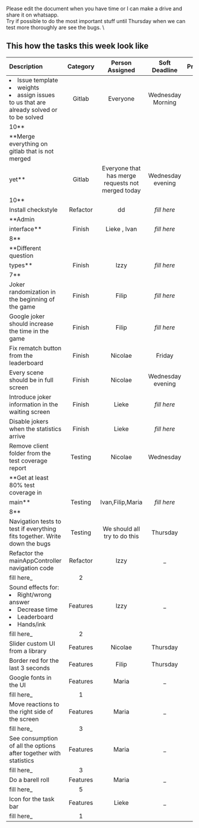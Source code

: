 Please edit the document when you have time or I can make a drive and share it on whatsapp. \
Try if possible to do the most important stuff until Thursday when we can test more thoroughly are see the bugs. \

## This how the tasks this week look like

| Description                                                                                                     | Category |                  Person Assigned                  |   Soft Deadline   | Priority |               
|:----------------------------------------------------------------------------------------------------------------|:--------:|:-------------------------------------------------:|:-----------------:|:--------:|
| <li>Issue template</li> <li>weights </li> <li>assign issues to us that are already solved or to be solved </li> |  Gitlab  |                     Everyone                      | Wednesday Morning |  **
10**  |
| **Merge everything on gitlab that is not merged
yet**                                                           |  Gitlab  | Everyone that has merge requests not merged today | Wednesday evening |  **
10**  |
| Install checkstyle                                                                                              | Refactor |                        dd                         | <i>fill here</i>  |    4     |
| **Admin
interface**                                                                                             |  Finish  |                   Lieke , Ivan                    | <i>fill here</i>  |    **
8**     |
| **Different question
types**                                                                                    |  Finish  |                       Izzy                        | <i>fill here</i>  |    **
7**     |
| Joker randomization in the beginning of the game                                                                |  Finish  |                       Filip                       | <i>fill here</i>  |    5     | 
| Google joker should increase the time in the game                                                               |  Finish  |                       Filip                       | <i>fill here</i>  |    5     | 
| Fix rematch button from the leaderboard                                                                         |  Finish  |                      Nicolae                      |      Friday       |    5     | 
| Every scene should be in full screen                                                                            |  Finish  |                      Nicolae                      | Wednesday evening |    5     | 
| Introduce joker information in the waiting screen                                                               |  Finish  |                       Lieke                       | <i>fill here</i>  |    5     | 
| Disable jokers when the statistics arrive                                                                       |  Finish  |                       Lieke                       | <i>fill here</i>  |    5     | 
| Remove client folder from the test coverage report                                                              | Testing  |                      Nicolae                      |     Wednesday     |    5     | 
| **Get at least 80% test coverage in
main**                                                                      | Testing  |                 Ivan,Filip,Maria                  | <i>fill here</i>  |    **
8**     | 
| Navigation tests to test if everything fits together. Write down the bugs                                       | Testing  |           We should all try to do this            |     Thursday      |    5     | 
| Refactor the mainAppController navigation code                                                                  | Refactor |                       Izzy                        |    _
fill here_    |    2     |
| Sound effects for:<li>Right/wrong answer</li> <li>Decrease time </li> <li>Leaderboard</li> <li>Hands/ink        | Features |                       Izzy                        |    _
fill here_    |    2     |
| Slider custom UI from a library                                                                                 | Features |                      Nicolae                      |     Thursday      |    1     |
| Border red for the last 3 seconds                                                                               | Features |                       Filip                       |     Thursday      |    2     |
| Google fonts in the UI                                                                                          | Features |                       Maria                       |    _
fill here_    |    1     | 
| Move reactions to the right side of the screen                                                                  | Features |                       Maria                       |    _
fill here_    |    3     | 
| See consumption of all the options after together with statistics                                               | Features |                       Maria                       |    _
fill here_    |    3     |
| Do a barell roll                                                                                                | Features |                       Maria                       |    _
fill here_    |    5     |
| Icon for the task bar                                                                                           | Features |                       Lieke                       |    _
fill here_    |    1     | 


